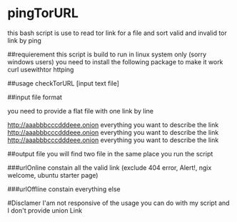 # pingTorURL
 this bash script is use to read tor link for a file and sort valid and invalid tor link by ping

##requierement
this script is build to run in linux system only (sorry windows users) 
you need to install the following package to make it work
curl
usewithtor
httping

##usage
checkTorURL [input text file]

##input file format

you need to provide a flat file with one link by line

http://aaabbbcccdddeee.onion  everything you want to describe the link
http://aaabbbcccdddeee.onion  everything you want to describe the link
http://aaabbbcccdddeee.onion  everything you want to describe the link

##output file
you will find two file in the same place you run the script

###urlOnline
constain all the valid link (exclude 404 error, Alert!, ngix welcome, ubuntu starter page) 

###urlOffline
constain everything else

#Disclamer
I'am not responsive of the usage you can do with my script and I don't provide union Link
